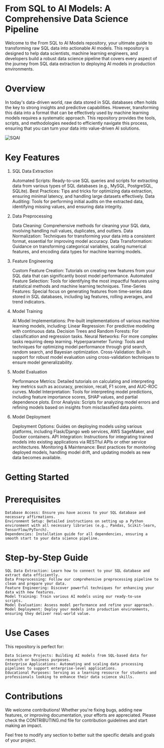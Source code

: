 # From SQL to AI Models: A Comprehensive Data Science Pipeline

Welcome to the From SQL to AI Models repository, your ultimate guide to transforming raw SQL data into actionable AI models. This repository is designed to help data scientists, machine learning engineers, and developers build a robust data science pipeline that covers every aspect of the journey from SQL data extraction to deploying AI models in production environments.

# Overview

In today's data-driven world, raw data stored in SQL databases often holds the key to strong insights and predictive capabilities. However, transforming this data into a format that can be effectively used by machine learning models requires a systematic approach. This repository provides the tools, scripts, and methodologies needed to efficiently navigate this process, ensuring that you can turn your data into value-driven AI solutions.

![SQAI](https://i0.wp.com/radacad.com/wp-content/uploads/2019/12/2019-12-19_10h19_30.png?resize=640%2C378&ssl=1)

# Key Features

1. SQL Data Extraction

    Automated Scripts: Ready-to-use SQL queries and scripts for extracting data from various types of SQL databases (e.g., MySQL, PostgreSQL, SQLite).
    Best Practices: Tips and tricks for optimizing data extraction, ensuring minimal latency, and handling large datasets effectively.
    Data Auditing: Tools for performing initial audits on the extracted data, identifying missing values, and ensuring data integrity.

2. Data Preprocessing

    Data Cleaning: Comprehensive methods for cleaning your SQL data, involving handling null values, duplicates, and outliers.
    Data Normalization: Techniques for transforming your data into a consistent format, essential for improving model accuracy.
    Data Transformation: Guidance on transforming categorical variables, scaling numerical features, and encoding data types for machine learning models.

3. Feature Engineering

    Custom Feature Creation: Tutorials on creating new features from your SQL data that can significantly boost model performance.
    Automated Feature Selection: Tools for identifying the most impactful features using statistical methods and machine learning techniques.
    Time-Series Features: Special focus on generating features from time-series data stored in SQL databases, including lag features, rolling averages, and trend indicators.

4. Model Training

    AI Model Implementations: Pre-built implementations of various machine learning models, including:
        Linear Regression: For predictive modeling with continuous data.
        Decision Trees and Random Forests: For classification and regression tasks.
        Neural Networks: For more complex tasks requiring deep learning.
    Hyperparameter Tuning: Tools and techniques for optimizing model performance through grid search, random search, and Bayesian optimization.
    Cross-Validation: Built-in support for robust model evaluation using cross-validation techniques to ensure model generalizability.

5. Model Evaluation

    Performance Metrics: Detailed tutorials on calculating and interpreting key metrics such as accuracy, precision, recall, F1 score, and AUC-ROC curves.
    Model Interpretation: Tools for interpreting model predictions, including feature importance scores, SHAP values, and partial dependence plots.
    Error Analysis: Scripts for analyzing model errors and refining models based on insights from misclassified data points.

6. Model Deployment

    Deployment Options: Guides on deploying models using various platforms, including Flask/Django web services, AWS SageMaker, and Docker containers.
    API Integration: Instructions for integrating trained models into existing applications via RESTful APIs or other service architectures.
    Monitoring & Maintenance: Best practices for monitoring deployed models, handling model drift, and updating models as new data becomes available.

# Getting Started

# Prerequisites

    Database Access: Ensure you have access to your SQL database and necessary affirmations.
    Environment Setup: Detailed instructions on setting up a Python environment with all necessary libraries (e.g., Pandas, Scikit-learn, TensorFlow/PyTorch).
    Dependencies: Installation guide for all dependencies, ensuring a smooth start to your data science pipeline.

# Step-by-Step Guide

    SQL Data Extraction: Learn how to connect to your SQL database and extract data efficiently.
    Data Preprocessing: Follow our comprehensive preprocessing pipeline to clean and prepare your data.
    Feature Engineering: Discover powerful techniques for enhancing your data with new features.
    Model Training: Train various AI models using our ready-to-use scripts.
    Model Evaluation: Assess model performance and refine your approach.
    Model Deployment: Deploy your models into production environments, ensuring they deliver real-world value.

# Use Cases

This repository is perfect for:

    Data Science Projects: Building AI models from SQL-based data for research or business purposes.
    Enterprise Applications: Automating and scaling data processing pipelines to support enterprise-level applications.
    Educational Purposes: Serving as a learning resource for students and professionals looking to enhance their data science skills.

# Contributions

We welcome contributions! Whether you're fixing bugs, adding new features, or improving documentation, your efforts are appreciated. Please check the CONTRIBUTING.md file for contribution guidelines and start making an impact.

Feel free to modify any section to better suit the specific details and goals of your project.
